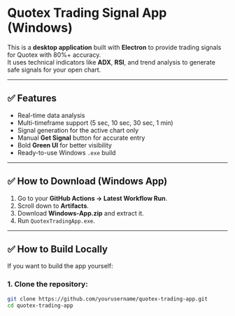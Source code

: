 # Quotex Trading Signal App (Windows)

This is a **desktop application** built with **Electron** to provide trading signals for Quotex with 80%+ accuracy.  
It uses technical indicators like **ADX**, **RSI**, and trend analysis to generate safe signals for your open chart.

---

## ✅ Features
- Real-time data analysis
- Multi-timeframe support (5 sec, 10 sec, 30 sec, 1 min)
- Signal generation for the active chart only
- Manual **Get Signal** button for accurate entry
- Bold **Green UI** for better visibility
- Ready-to-use Windows `.exe` build

---

## ✅ How to Download (Windows App)
1. Go to your **GitHub Actions → Latest Workflow Run**.
2. Scroll down to **Artifacts**.
3. Download **Windows-App.zip** and extract it.
4. Run `QuotexTradingApp.exe`.

---

## ✅ How to Build Locally
If you want to build the app yourself:

### 1. Clone the repository:
```bash
git clone https://github.com/yourusername/quotex-trading-app.git
cd quotex-trading-app
